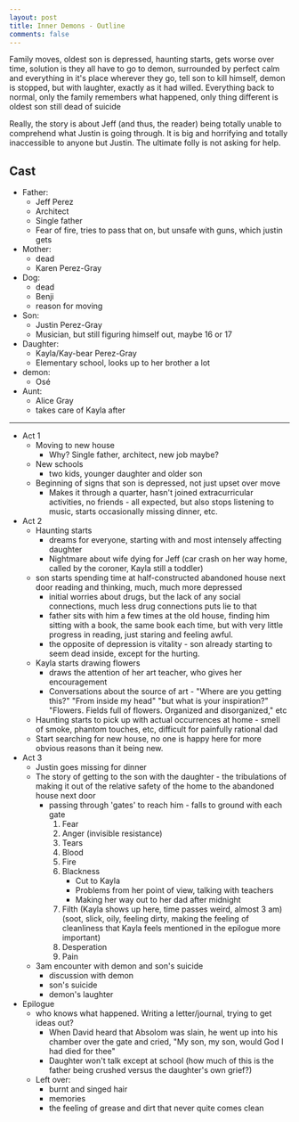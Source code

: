 ```yaml
---
layout: post
title: Inner Demons - Outline
comments: false
---
```


Family moves, oldest son is depressed, haunting starts, gets worse over time, solution is they all have to go to demon, surrounded by perfect calm and everything in it's place wherever they go, tell son to kill himself, demon is stopped, but with laughter, exactly as it had willed. Everything back to normal, only the family remembers what happened, only thing different is oldest son still dead of suicide

Really, the story is about Jeff (and thus, the reader) being totally unable to comprehend what Justin is going through.  It is big and horrifying and totally inaccessible to anyone but Justin.  The ultimate folly is not asking for help.

## Cast
* Father:
    * Jeff Perez
    * Architect
    * Single father
    * Fear of fire, tries to pass that on, but unsafe with guns, which justin gets
* Mother:
    * dead
    * Karen Perez-Gray
* Dog:
    * dead
    * Benji
    * reason for moving
* Son:
    * Justin Perez-Gray
    * Musician, but still figuring himself out, maybe 16 or 17
* Daughter:
    * Kayla/Kay-bear Perez-Gray
    * Elementary school, looks up to her brother a lot
* demon:
    * Os&eacute;
* Aunt:
    * Alice Gray
    * takes care of Kayla after

-----

* Act 1
    * Moving to new house
        * Why? Single father, architect, new job maybe?
    * New schools
        * two kids, younger daughter and older son
    * Beginning of signs that son is depressed, not just upset over move
        * Makes it through a quarter, hasn't joined extracurricular activities, no friends - all expected, but also stops listening to music, starts occasionally missing dinner, etc.
* Act 2
    * Haunting starts
        * dreams for everyone, starting with and most intensely affecting daughter
        * Nightmare about wife dying for Jeff (car crash on her way home, called by the coroner, Kayla still a toddler)
    * son starts spending time at half-constructed abandoned house next door reading and thinking, much, much more depressed
        * initial worries about drugs, but the lack of any social connections, much less drug connections puts lie to that
        * father sits with him a few times at the old house, finding him sitting with a book, the same book each time, but with very little progress in reading, just staring and feeling awful.
        * the opposite of depression is vitality - son already starting to seem dead inside, except for the hurting.
    * Kayla starts drawing flowers
        * draws the attention of her art teacher, who gives her encouragement
        * Conversations about the source of art - "Where are you getting this?" "From inside my head" "but what is your inspiration?" "Flowers.  Fields full of flowers.  Organized and disorganized," etc
    * Haunting starts to pick up with actual occurrences at home - smell of smoke, phantom touches, etc, difficult for painfully rational dad
    * Start searching for new house, no one is happy here for more obvious reasons than it being new.
* Act 3
    * Justin goes missing for dinner
    * The story of getting to the son with the daughter - the tribulations of making it out of the relative safety of the home to the abandoned house next door
        * passing through 'gates' to reach him - falls to ground with each gate
            1. Fear
            2. Anger (invisible resistance)
            3. Tears
            4. Blood
            5. Fire
            6. Blackness
                * Cut to Kayla
                * Problems from her point of view, talking with teachers
                * Making her way out to her dad after midnight
            7. Filth (Kayla shows up here, time passes weird, almost 3 am) (soot, slick, oily, feeling dirty, making the feeling of cleanliness that Kayla feels mentioned in the epilogue more important)
            8. Desperation
            9. Pain
    * 3am encounter with demon and son's suicide
        * discussion with demon
        * son's suicide
        * demon's laughter
* Epilogue
    * who knows what happened.  Writing a letter/journal, trying to get ideas out?
        * When David heard that Absolom was slain, he went up into his chamber over the gate and cried, "My son, my son, would God I had died for thee"
        * Daughter won't talk except at school (how much of this is the father being crushed versus the daughter's own grief?)
    * Left over:
        * burnt and singed hair
        * memories
        * the feeling of grease and dirt that never quite comes clean
